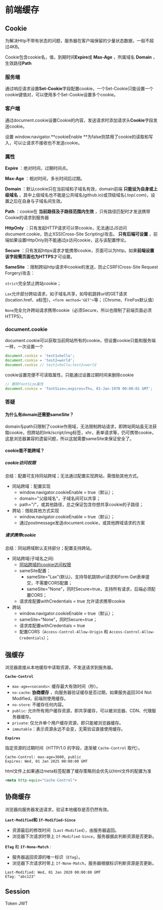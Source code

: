 # 前端缓存

## Cookie

为解决Http不带有状态的问题，服务器在客户端保留的少量状态数据，一般不超过4KB。

Cookie包含cookie名，值，到期时间**Expire**或 **Max-Age** ，所属域名 **Domain** ，生效路径**Path**

### 服务端

通过响应请求设置**Set-Cookie**字段配置cookie，一个Set-Cookie只能设置一个cookie键值对，可以使用多个Set-Cookie设置多个cookie。

### 客户端

通过document.cookie设置Cookie的内容，发送请求时添加请求头**Cookie**字段发送cookie。

设置 window.navigator.**cookieEnable **为false则禁用了cookie的读取和写入，可以让请求不接收也不发送cookie。

### 属性

 **Expire** ：绝对时间，过期时间点。

 **Max-Age** ：相对时间，多长时间后过期。

 **Domain** ：默认cookie只在当前域和子域名有效，domain前端 **只能设为自身或上级域名** ，其中上级域名也不能是公共域名(github.io)或顶级域名(.top/.com)，设置之后在自身与子域名间生效。

 **Path** ：cookie在 **当前路径及子路径范围内生效** ，只有路径匹配时才发送携带Cookie的请求到服务器

 **HttpOnly** ：只有发起HTTP请求可以带cookie，无法通过JS访问document.cookie，防止XSS(Cross-Site Scripting)攻击。 **只有后端可设置** ，前端如果设置HttpOnly则不能通过js访问cookie，这与该配置悖论。

 **Secure** ：只有发起https请求才能携带cookie，页面可以为http。如果**前端设置该字段需页面也为HTTPS**才可设置。

 **SameSite** ：限制跨站http请求中cookie的发送，防止CSRF(Cross-Site Request Forgery)攻击：

`strict`完全禁止跨站cookie；

`Lax`允许部分跨站请求，如子域名共享，如导航跳转url的GET请求(location.href、a标签)，`<form method='GET'>`等；（Chrome、FireFox默认值）

`None`完全允许跨站请求携带cookie（必须Secure，所以也限制了前端页面必须HTTPS）。

### document.cookie

document.cookie可以获取当前网站所有的cookie，但设置cookie只能和服务端一样，一次设置一个

```JavaScript
document.cookie = 'test1=hello';
document.cookie = 'test2=world';
document.cookie // test1=hello;test2=world
```

cookie设置完便不可读取属性，只能通过设置过期时间来删除cookie

```JavaScript
// 删除fontSize属性
document.cookie = 'fontSize=;expires=Thu, 01-Jan-1970 00:00:01 GMT';
```

### 答疑

#### 为什么有domain还需要sameSite？

domain与path只限制了cookie作用域，无法限制跨站请求，即跨站网站虽无法获取cookie，但跨站的link/script/img标签，xhr，表单请求等，仍可携带cookie，这是浏览器兼容的遗留问题，所以这就需要sameSite来保证安全了。

#### cookie能不能跨域？

##### cookie访问权限

总结：配置可支持同站跨域；无法通过配置实现跨站，需借助其他方式。

* 同站跨域：配置实现
  * window.navigator.cookieEnable = true（默认）；
  * domain="父级域名"，子域名间可以共享；
  * path="/"，或其他路径，总之保证包含你想共享cookie的子路径；
* 跨站：借助其他方式实现
  * window.navigator.cookieEnable = true（默认）；
  * 通过postmessage发送document.cookie，或其他跨域请求的方案

##### 请求携带cookie

总结：同站跨域默认支持部分；配置支持跨站。

* 同站跨域(子域名之间)
  * [同站跨域的cookie访问权限](https://dfrtcthz8n.feishu.cn/docx/UpwwdzSj8oFhghxgcNZcEj5QnFg#share-OV44dPBxUoTrkhx0ZRecfFBNnbc)
  * sameSite配置：
    * sameSite="Lax"(默认)，支持导航跳转url请求和Form Get表单提交，不需要CORS配置；
    * sameSite="None"，同时Secure=true，支持所有请求，后端必须配置CORS；
  * 请求库配置withCredentials = true 允许请求携带cookie
* 跨站
  * window.navigator.cookieEnable = true（默认）；
  * sameSite="None"，同时Secure=true；
  * 请求库配置withCredentials = true
  * 配置CORS（`Access-Control-Allow-Origin` 和 `Access-Control-Allow-Credentials`）；

## 强缓存

浏览器直接从本地缓存中读取资源，不发送请求到服务器。

**`Cache-Control`**

* `max-age=<seconds>`: 缓存最大有效时间（秒）。
* `no-cache`:  **协商缓存** ，向服务器验证缓存是否过期，如果服务返回304 Not Modified，前端则使用缓存。
* `no-store`: 不缓存任何内容。
* `public`: 允许所有用户缓存资源，即共享缓存，可以被浏览器、CDN、代理服务器缓存。
* `private`: 仅允许单个用户缓存资源，即只能被浏览器缓存。
* `immutable`：表示资源永远不会变，无需验证直接使用缓存。

**`Expires`**

指定资源的过期时间（HTTP/1.0 的字段，逐渐被 `Cache-Control` 取代）。

```HTTP
Cache-Control: max-age=3600, public
Expires: Wed, 01 Jan 2025 00:00:00 GMT
```

html文件上如果通过meta标签配置了缓存策略则会优先以html文件的配置为准

```HTML
<meta http-equiv="Cache-Control">
```

## 协商缓存

浏览器向服务器发送请求，验证本地缓存是否仍然有效。

**`Last-Modified`**和** `If-Modified-Since`**

* 资源最后的修改时间（`Last-Modified`），由服务器返回。
* 浏览器下次请求时带上 `If-Modified-Since`，服务器据此判断资源是否更新。

**`ETag`** 和 **`If-None-Match`** :

* 服务器返回资源的唯一标识（`ETag`）。
* 浏览器下次请求时带上 `If-None-Match`，服务器根据标识判断资源是否更新。

```HTTP
Last-Modified: Wed, 01 Jan 2020 00:00:00 GMT
ETag: "abc123"
```

## Session

Token JWT